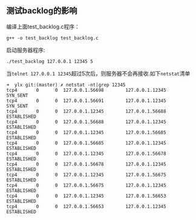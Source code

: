 ## 测试backlog的影响

编译上面test_backlog.c程序：

    g++ -o test_backlog test_backlog.c

启动服务器程序:

    ./test_backlog 127.0.0.1 12345 5

当`telnet 127.0.0.1 12345`超过5次后，则服务器不会再接收.如下`netstat`清单

    ➜  ylx git:(master) ✗ netstat -nt|grep 12345
    tcp4       0      0  127.0.0.1.56698        127.0.0.1.12345        SYN_SENT   
    tcp4       0      0  127.0.0.1.56691        127.0.0.1.12345        SYN_SENT   
    tcp4       0      0  127.0.0.1.12345        127.0.0.1.56688        ESTABLISHED
    tcp4       0      0  127.0.0.1.56688        127.0.0.1.12345        ESTABLISHED
    tcp4       0      0  127.0.0.1.12345        127.0.0.1.56685        ESTABLISHED
    tcp4       0      0  127.0.0.1.56685        127.0.0.1.12345        ESTABLISHED
    tcp4       0      0  127.0.0.1.12345        127.0.0.1.56678        ESTABLISHED
    tcp4       0      0  127.0.0.1.56678        127.0.0.1.12345        ESTABLISHED
    tcp4       0      0  127.0.0.1.12345        127.0.0.1.56675        ESTABLISHED
    tcp4       0      0  127.0.0.1.56675        127.0.0.1.12345        ESTABLISHED
    tcp4       0      0  127.0.0.1.12345        127.0.0.1.56653        ESTABLISHED
    tcp4       0      0  127.0.0.1.56653        127.0.0.1.12345        ESTABLISHED


